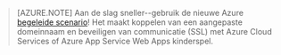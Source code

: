 
> [AZURE.NOTE]
> Aan de slag sneller--gebruik de nieuwe Azure [begeleide scenario](http://support.microsoft.com/kb/2990804)!  Het maakt koppelen van een aangepaste domeinnaam en beveiligen van communicatie (SSL) met Azure Cloud Services of Azure App Service Web Apps kinderspel.